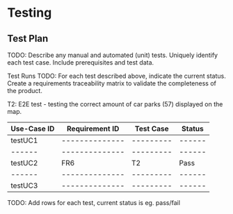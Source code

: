 # Testing

## Test Plan
TODO: Describe any manual and automated (unit) tests. Uniquely identify each test case. Include prerequisites and test data.

Test Runs
TODO: For each test described above, indicate the current status. 
Create a requirements traceability matrix to validate the completeness of the product.

T2: E2E test - testing the correct amount of car parks (57) displayed on the map.  

| Use-Case ID | Requirement ID | Test Case | Status |
|  ------ | -------------- | --------- | ------ |
| testUC1 | -------------- | --------- | ------ |
|  ------ | -------------- | --------- | ------ |
| testUC2 |     FR6        |    T2     |  Pass  |
|  ------ | -------------- | --------- | ------ |
| testUC3 | -------------- | --------- | ------ |


TODO: Add rows for each test, current status is eg. pass/fail
